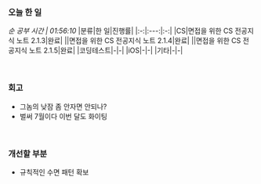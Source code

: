 ### 오늘 한 일
_순 공부 시간 | 01:56:10_
|분류|한 일|진행률|
|:-:|:---:|:-:|
|CS|면접을 위한 CS 전공지식 노트 2.1.3|완료|
||면접을 위한 CS 전공지식 노트 2.1.4|완료|
||면접을 위한 CS 전공지식 노트 2.1.5|완료|
|코딩테스트|-|-|
|iOS|-|-|
|기타|-|-|

<br>

### 회고
- 그놈의 낮잠 좀 안자면 안되나?
- 벌써 7월이다 이번 달도 화이팅

<br>

### 개선할 부분
- 규칙적인 수면 패턴 확보
